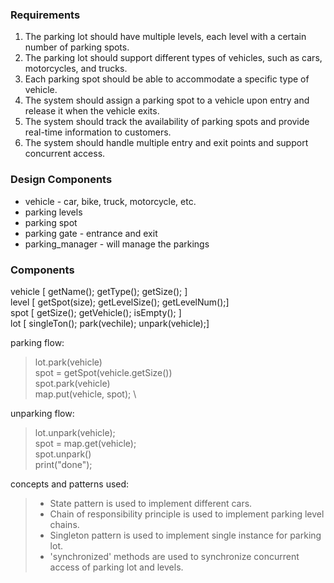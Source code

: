 ### Requirements
1. The parking lot should have multiple levels, each level with a certain number of parking spots.
2. The parking lot should support different types of vehicles, such as cars, motorcycles, and trucks.
3. Each parking spot should be able to accommodate a specific type of vehicle.
4. The system should assign a parking spot to a vehicle upon entry and release it when the vehicle exits.
5. The system should track the availability of parking spots and provide real-time information to customers.
6. The system should handle multiple entry and exit points and support concurrent access.

### Design Components
- vehicle - car, bike, truck, motorcycle, etc. 
- parking levels
- parking spot
- parking gate - entrance and exit
- parking_manager - will manage the parkings

### Components
vehicle [ getName(); getType(); getSize(); ] \
level [ getSpot(size); getLevelSize(); getLevelNum();] \
spot [ getSize(); getVehicle(); isEmpty(); ] \
lot [ singleTon(); park(vechile); unpark(vehicle);]

parking flow: 
> lot.park(vehicle) \
    spot = getSpot(vehicle.getSize()) \
    spot.park(vehicle) \
    map.put(vehicle, spot); \

unparking flow: 
> lot.unpark(vehicle); \
    spot = map.get(vehicle); \
    spot.unpark() \
    print("done");

concepts and patterns used:
> - State pattern is used to implement different cars.
> - Chain of responsibility principle is used to implement parking level chains.
> - Singleton pattern is used to implement single instance for parking lot.
> - 'synchronized' methods are used to synchronize concurrent access of parking lot and levels.